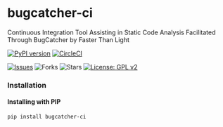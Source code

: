 # bugcatcher-ci
Continuous Integration Tool Assisting in Static Code Analysis Facilitated Through BugCatcher by Faster Than Light

[![PyPI version](https://badge.fury.io/py/bugcatcher-ci.svg)](https://badge.fury.io/py/bugcatcher-ci)
[![CircleCI](https://circleci.com/gh/faster-than-light/bugcatcher-ci.svg?style=svg)](https://circleci.com/gh/faster-than-light/bugcatcher-ci)

[![Issues](https://img.shields.io/github/issues/faster-than-light/bugcatcher-ci)](https://github.com/faster-than-light/bugcatcher-ci/issues)
![Forks](https://img.shields.io/github/forks/faster-than-light/bugcatcher-ci)
![Stars](https://img.shields.io/github/stars/faster-than-light/bugcatcher-ci)
[![License: GPL v2](https://img.shields.io/badge/License-GPL%20v2-blue.svg)](https://www.gnu.org/licenses/old-licenses/gpl-2.0.en.html)

### Installation

#### Installing with PIP
`pip install bugcatcher-ci`

